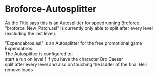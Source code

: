 # Broforce-Autosplitter
As the Title says this is an Autosplitter for speedrunning Broforce. <br/>
"broforce_New_Patch.asl" is currently only able to split after every level (excluding the last level). <br/>


"Expendabros.asl" is an Autosplitter for the free promotional game Expendabros. <br/>
The Autosplitter is configured to: <br/>
start a run on level 1 if you have the character Bro Caesar <br/>
split after every level and also on touching the ladder of the final Heli<br/>
remove loads <br/>
